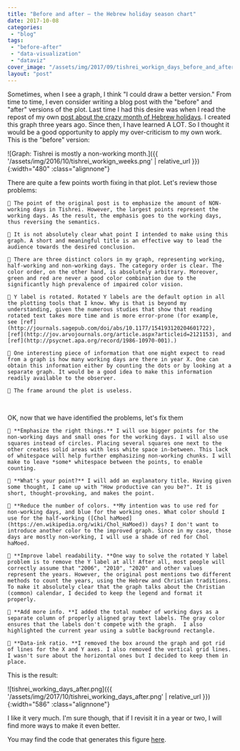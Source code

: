 ```yaml
---
title: "Before and after — the Hebrew holiday season chart"
date: 2017-10-08
categories: 
 - "blog"
tags: 
 - "before-after"
 - "data-visualization"
 - "dataviz"
cover_image: "/assets/img/2017/09/tishrei_workign_days_before_and_after2.png"
layout: "post"
---
```


Sometimes, when I see a graph, I think "I could draw a better version." From time to time, I even consider writing a blog post with the "before" and "after" versions of the plot. Last time I had this desire was when I read the repost of my own [post about the crazy month of Hebrew holidays](http://gorelik.net/2017/09/27/16-days-work-month-the-joys-of-the-hebrew-calendar-2/). I created this graph three years ago. Since then, I have learned A LOT. So I thought it would be a good opportunity to apply my over-criticism to my own work. This is the "before" version:

![Graph: Tishrei is mostly a non-working month.]({{ '/assets/img/2016/10/tishrei_workign_weeks.png' | relative_url }}){:width="480" :class="alignnone"}

There are quite a few points worth fixing in that plot. Let's review those problems:


     The point of the original post is to emphasize the amount of NON-working days in Tishrei. However, the largest points represent the working days. As the result, the emphasis goes to the working days, thus reversing the semantics.

     It is not absolutely clear what point I intended to make using this graph. A short and meaningful title is an effective way to lead the audience towards the desired conclusion.

     There are three distinct colors in my graph, representing working, half-working and non-working days. The category order is clear. The color order, on the other hand, is absolutely arbitrary. Moreover, green and red are never a good color combination due to the significantly high prevalence of impaired color vision.

     Y label is rotated. Rotated Y labels are the default option in all the plotting tools that I know. Why is that is beyond my understanding, given the numerous studies that show that reading rotated text takes more time and is more error-prone (for example, see [ref](http://journals.sagepub.com/doi/abs/10.1177/154193120204601722), [ref](http://jov.arvojournals.org/article.aspx?articleid=2121153), and [ref](http://psycnet.apa.org/record/1986-10970-001).)

     One interesting piece of information that one might expect to read from a graph is how many working days are there in year X. One can obtain this information either by counting the dots or by looking at a separate graph. It would be a good idea to make this information readily available to the observer.

     The frame around the plot is useless.

 

OK, now that we have identified the problems, let's fix them


     **Emphasize the right things.** I will use bigger points for the non-working days and small ones for the working days. I will also use squares instead of circles. Placing several squares one next to the other creates solid areas with less white space in-between. This lack of whitespace will help further emphasizing non-working chunks. I will make to leave *some* whitespace between the points, to enable counting.

     **What's your point?** I will add an explanatory title. Having given some thought, I came up with "How productive can you be?". It is short, thought-provoking, and makes the point.

     **Reduce the number of colors. **My intention was to use red for non-working days, and blue for the working ones. What color should I use for the half-working ([Chol haMoed](https://en.wikipedia.org/wiki/Chol_HaMoed)) days? I don't want to introduce another color to the improved graph. Since in my case, those days are mostly non-working, I will use a shade of red for Chol haMoed.

     **Improve label readability. **One way to solve the rotated Y label problem is to remove the Y label at all! After all, most people will correctly assume that "2006", "2010", "2020" and other values represent the years. However, the original post mentions two different methods to count the years, using the Hebrew and Christian traditions. To make it absolutely clear that the graph talks about the Christian (common) calendar, I decided to keep the legend and format it properly.

     **Add more info. **I added the total number of working days as a separate column of properly aligned gray text labels. The gray color ensures that the labels don't compete with the graph.  I also highlighted the current year using a subtle background rectangle.

     **Data-ink ratio. **I removed the box around the graph and got rid of lines for the X and Y axes. I also removed the vertical grid lines. I wasn't sure about the horizontal ones but I decided to keep them in place.

This is the result:

![tishrei_working_days_after.png]({{ '/assets/img/2017/10/tishrei_working_days_after.png' | relative_url }}){:width="586" :class="alignnone"}

I like it very much. I'm sure though, that if I revisit it in a year or two, I will find more ways to make it even better.

You may find the code that generates this figure [here](https://gist.github.com/bgbg/1c91ff0eed54518157f5e74afab06603).

 
